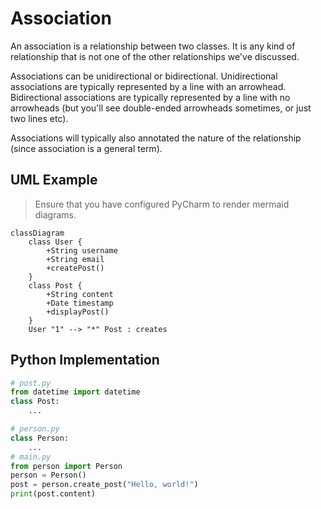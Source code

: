 # Association

An association is a relationship between two classes. It is any kind of relationship that is not one of the other relationships we've discussed.

Associations can be unidirectional or bidirectional. Unidirectional associations are typically represented by a line with an arrowhead. Bidirectional associations are typically represented by a line with no arrowheads (but you'll see double-ended arrowheads sometimes, or just two lines etc).

Associations will typically also annotated the nature of the relationship (since association is a general term).


## UML Example

>Ensure that you have configured PyCharm to render mermaid diagrams.

```mermaid
classDiagram
    class User {
        +String username
        +String email
        +createPost()
    }
    class Post {
        +String content
        +Date timestamp
        +displayPost()
    }
    User "1" --> "*" Post : creates
```

## Python Implementation

```python
# post.py
from datetime import datetime
class Post:
    ...

# person.py
class Person:
    ...
# main.py
from person import Person
person = Person()
post = person.create_post("Hello, world!")
print(post.content)
```